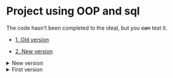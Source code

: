 # Project using OOP and sql

The code hasn't been completed to the ideal, but you ~~can~~ test it.

- [1. Old version](https://github.com/iamarturr/web_1/tree/main/old)

- [2. New version](https://github.com/iamarturr/web_1/tree/main/new_1)







<details>
  <summary>New version</summary>
  
  ![alt tag](https://raw.githubusercontent.com/iamarturr/web_1/main/photos/123.jpg "Описание будет тут")​
  
</details>


<details>
  <summary>First version</summary>
  
  ![alt tag](https://sun9-21.userapi.com/impf/FA-EHByDGO_akUONJWYKkYKHHxDVaoh-VOSwlw/ExPCwZ5obPw.jpg?size=526x247&quality=96&proxy=1&sign=e45fdc83afdbe09e278122b15fe3beec "Описание будет тут")​
  
  > /<script> alert("xss")</script> - is just a joke, dude
  
</details>
